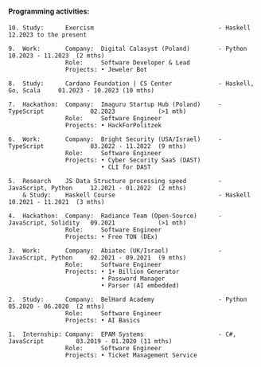 #### Programming activities:

```
10. Study:      Exercism                                   - Haskell                12.2023 to the present

9.  Work:       Company:  Digital Calasyst (Poland)        - Python                 10.2023 - 11.2023  (2 mths)
                Role:     Software Developer & Lead
                Projects: • Jeweler Bot

8.  Study:      Cardano Foundation | CS Center             - Haskell, Go, Scala     01.2023 - 10.2023 (10 mths)

7.  Hackathon:  Company:  Imaguru Startup Hub (Poland)     - TypeScript             02.2023            (>1 mth)
                Role:     Software Engineer
                Projects: • HackForPolitzek

6.  Work:       Company:  Bright Security (USA/Israel)     - TypeScript             03.2022 - 11.2022  (9 mths)
                Role:     Software Engineer
                Projects: • Cyber Security SaaS (DAST)
                          • CLI for DAST

5.  Research    JS Data Structure processing speed         - JavaScript, Python     12.2021 - 01.2022  (2 mths)
    & Study:    Haskell Course                             - Haskell                10.2021 - 11.2021  (3 mths)

4.  Hackathon:  Company:  Radiance Team (Open-Source)      - JavaScript, Solidity   09.2021            (>1 mth)
                Role:     Software Engineer
                Projects: • Free TON (DEx)

3.  Work:       Company:  Abiatec (UK/Israel)              - JavaScript, Python     02.2021 - 09.2021  (9 mths)
                Role:     Software Engineer
                Projects: • 1+ Billion Generator
                          • Password Manager
                          • Parser (AI embedded)

2.  Study:      Company:  BelHard Academy                  - Python                 05.2020 - 06.2020  (2 mths)
                Role:     Software Engineer
                Projects: • AI Basics

1.  Internship: Company:  EPAM Systems                     - C#, JavaScript         03.2019 - 01.2020 (11 mths)
                Role:     Software Engineer
                Projects: • Ticket Management Service
```

<!--
**lenchevskii/lenchevskii** is a ✨ _special_ ✨ repository because its `README.md` (this file) appears on your GitHub profile.

Here are some ideas to get you started:

- 🔭 I’m currently working on ...
- 🌱 I’m currently learning ...
- 👯 I’m looking to collaborate on ...
- 🤔 I’m looking for help with ...
- 💬 Ask me about ...
- 📫 How to reach me: ...
- 😄 Pronouns: ...
- ⚡ Fun fact: ...
-->
